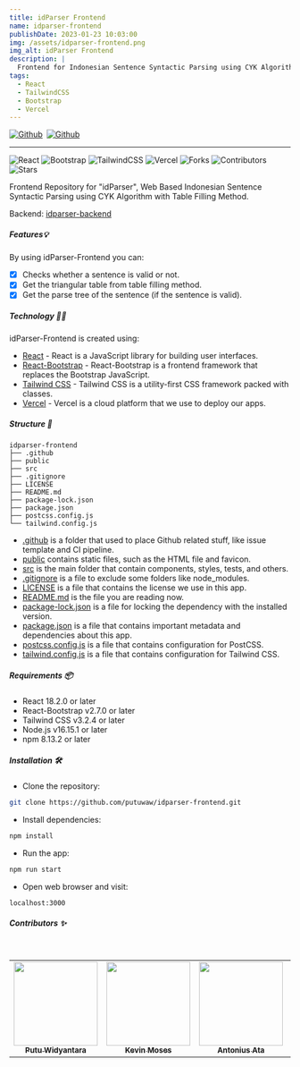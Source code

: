 ```yaml
---
title: idParser Frontend
name: idparser-frontend
publishDate: 2023-01-23 10:03:00
img: /assets/idparser-frontend.png
img_alt: idParser Frontend
description: |
  Frontend for Indonesian Sentence Syntactic Parsing using CYK Algorithm
tags:
  - React
  - TailwindCSS
  - Bootstrap
  - Vercel
---
```


<div style="display: flex; align-items: start;">
  <a href="https://github.com/putuwaw/idparser-frontend" target="_blank" style="margin-right: .5em;">
    <img src="https://img.shields.io/badge/repository-121013?style=for-the-badge&logo=github&logoColor=white" alt="Github" />
  </a>
  <a href="https://idparser-frontend.vercel.app/" target="_blank">
    <img src="https://img.shields.io/badge/preview-000000?style=for-the-badge&logo=vercel&logoColor=white" alt="Github" />
  </a>
</div>
<hr>

![React](https://img.shields.io/badge/react-%2320232a.svg?style=for-the-badge&logo=react&logoColor=%2361DAFB)
![Bootstrap](https://img.shields.io/badge/bootstrap-%23563D7C.svg?style=for-the-badge&logo=bootstrap&logoColor=white)
![TailwindCSS](https://img.shields.io/badge/tailwindcss-%2338B2AC.svg?style=for-the-badge&logo=tailwind-css&logoColor=white)
![Vercel](https://img.shields.io/badge/vercel-%23000000.svg?style=for-the-badge&logo=vercel&logoColor=white)
![Forks](https://img.shields.io/github/forks/putuwaw/idparser-frontend?style=for-the-badge)
![Contributors](https://img.shields.io/github/contributors/putuwaw/idparser-frontend?style=for-the-badge)
![Stars](https://img.shields.io/github/stars/putuwaw/idparser-frontend?style=for-the-badge)

Frontend Repository for "idParser", Web Based Indonesian Sentence Syntactic Parsing using CYK Algorithm with Table Filling Method.

Backend: [idparser-backend](https://github.com/putuwaw/idparser-backend)

##### Features💡

By using idParser-Frontend you can:

- [x] Checks whether a sentence is valid or not.
- [x] Get the triangular table from table filling method.
- [x] Get the parse tree of the sentence (if the sentence is valid).

##### Technology 👨‍💻

idParser-Frontend is created using:

- [React](https://reactjs.org/) - React is a JavaScript library for building user interfaces.
- [React-Bootstrap](https://react-bootstrap.github.io/) - React-Bootstrap is a frontend framework that replaces the Bootstrap JavaScript.
- [Tailwind CSS](https://tailwindcss.com/) - Tailwind CSS is a utility-first CSS framework packed with classes.
- [Vercel](https://vercel.com/) - Vercel is a cloud platform that we use to deploy our apps.

##### Structure 📂

```
idparser-frontend
├── .github
├── public
├── src
├── .gitignore
├── LICENSE
├── README.md
├── package-lock.json
├── package.json
├── postcss.config.js
└── tailwind.config.js
```

- [.github](https://github.com/putuwaw/idparser-frontend/blob/main/.github/) is a folder that used to place Github related stuff, like issue template and CI pipeline.
- [public](https://github.com/putuwaw/idparser-frontend/blob/main/public/) contains static files, such as the HTML file and favicon.
- [src](https://github.com/putuwaw/idparser-frontend/blob/main/src/) is the main folder that contain components, styles, tests, and others.
- [.gitignore](https://github.com/putuwaw/idparser-frontend/blob/main/.gitignore) is a file to exclude some folders like node_modules.
- [LICENSE](https://github.com/putuwaw/idparser-frontend/blob/main/LICENSE) is a file that contains the license we use in this app.
- [README.md](https://github.com/putuwaw/idparser-frontend/blob/main/README.md) is the file you are reading now.
- [package-lock.json](https://github.com/putuwaw/idparser-frontend/blob/main/package-lock.json) is a file for locking the dependency with the installed version.
- [package.json](https://github.com/putuwaw/idparser-frontend/blob/main/package.json) is a file that contains important metadata and dependencies about this app.
- [postcss.config.js](https://github.com/putuwaw/idparser-frontend/blob/main/postcss.config.js) is a file that contains configuration for PostCSS.
- [tailwind.config.js](https://github.com/putuwaw/idparser-frontend/blob/main/tailwind.config.js) is a file that contains configuration for Tailwind CSS.

##### Requirements 📦

- React 18.2.0 or later
- React-Bootstrap v2.7.0 or later
- Tailwind CSS v3.2.4 or later
- Node.js v16.15.1 or later
- npm 8.13.2 or later

##### Installation 🛠️

- Clone the repository:

```bash
git clone https://github.com/putuwaw/idparser-frontend.git
```

- Install dependencies:

```bash
npm install
```

- Run the app:

```bash
npm run start
```

- Open web browser and visit:

```bash
localhost:3000
```

##### Contributors ✨

<br>
<table align="center">
  <tr>
    <td align="center"><a href="https://github.com/putuwaw"><img src="https://avatars.githubusercontent.com/u/90038606?v=4" width="150px;" alt=""/><br><sub><b>Putu Widyantara</b></sub></td> 
    <td align="center"><a href="https://github.com/KEVINMOSESWALELENG"><img src="https://avatars.githubusercontent.com/u/103045275?v=4" width="150px;" alt=""/><br><sub><b>Kevin Moses</b></sub></td> 
    <td align="center"><a href="https://github.com/Antoniusata"><img src="https://avatars.githubusercontent.com/u/103051993?v=4" width="150px;" alt=""/><br><sub><b>Antonius Ata</b></sub></td>
    <td align="center"><a href="https://github.com/YogaLaksana"><img src="https://avatars.githubusercontent.com/u/103047470?v=4" width="150px;" alt=""/><br><sub><b>Yoga Laksana</b></sub></td>
  </tr>
</table>
